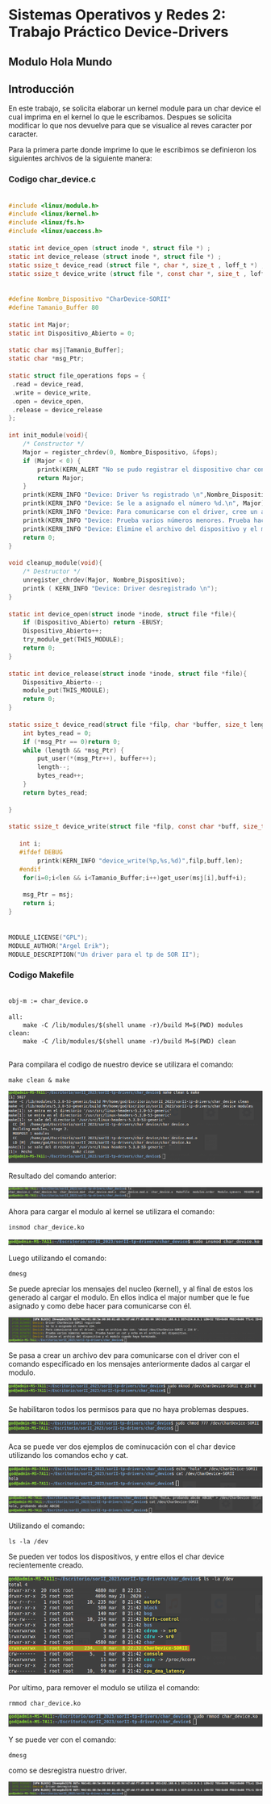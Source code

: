 # Sistemas Operativos y Redes 2: Trabajo Práctico Device-Drivers

## Modulo Hola Mundo

## Introducción

En este trabajo, se solicita elaborar un kernel module para un char device el cual imprima en el kernel lo que le escribamos. Despues se solicita modificar lo que nos devuelve para que se visualice al reves caracter por caracter.

Para la primera parte donde imprime lo que le escribimos se definieron los siguientes archivos de la siguiente manera:

### Codigo char_device.c
```c

#include <linux/module.h>
#include <linux/kernel.h>
#include <linux/fs.h>
#include <linux/uaccess.h> 

static int device_open (struct inode *, struct file *) ;
static int device_release (struct inode *, struct file *) ;
static ssize_t device_read (struct file *, char *, size_t , loff_t *) ;
static ssize_t device_write (struct file *, const char *, size_t , loff_t *);


#define Nombre_Dispositivo "CharDevice-SORII"
#define Tamanio_Buffer 80

static int Major;
static int Dispositivo_Abierto = 0;

static char msj[Tamanio_Buffer];
static char *msg_Ptr;

static struct file_operations fops = {
 .read = device_read,
 .write = device_write,
 .open = device_open,
 .release = device_release
};

int init_module(void){ 
    /* Constructor */
    Major = register_chrdev(0, Nombre_Dispositivo, &fops);
    if (Major < 0) {
        printk(KERN_ALERT "No se pudo registrar el dispositivo char con %d\n", Major);
        return Major;
    }
    printk(KERN_INFO "Device: Driver %s registrado \n",Nombre_Dispositivo);
    printk(KERN_INFO "Device: Se le a asignado el número %d.\n", Major);
    printk(KERN_INFO "Device: Para comunicarse con el driver, cree un archivo dev con: 'mknod /dev/%s c %d 0'.\n",Nombre_Dispositivo,Major);
    printk(KERN_INFO "Device: Prueba varios números menores. Prueba hacer un cat y echo en el archivo del dispositivo.\n");
    printk(KERN_INFO "Device: Elimine el archivo del dispositivo y el modulo cuando haya terminado.\n");
    return 0;
}

void cleanup_module(void){ 
    /* Destructor */
    unregister_chrdev(Major, Nombre_Dispositivo);
    printk ( KERN_INFO "Device: Driver desregistrado \n");
}

static int device_open(struct inode *inode, struct file *file){
    if (Dispositivo_Abierto) return -EBUSY;
    Dispositivo_Abierto++;
    try_module_get(THIS_MODULE);
    return 0;
}

static int device_release(struct inode *inode, struct file *file){
    Dispositivo_Abierto--; 
    module_put(THIS_MODULE);
    return 0;
}

static ssize_t device_read(struct file *filp, char *buffer, size_t length, loff_t * offset){
    int bytes_read = 0;
    if (*msg_Ptr == 0)return 0;
    while (length && *msg_Ptr) {
        put_user(*(msg_Ptr++), buffer++);
        length--;
        bytes_read++;
    }
    return bytes_read;

}

static ssize_t device_write(struct file *filp, const char *buff, size_t len, loff_t * off){

   int i;
   #ifdef DEBUG
        printk(KERN_INFO "device_write(%p,%s,%d)",filp,buff,len);
   #endif
    for(i=0;i<len && i<Tamanio_Buffer;i++)get_user(msj[i],buff+i);

    msg_Ptr = msj;
    return i;
}


MODULE_LICENSE("GPL");
MODULE_AUTHOR("Argel Erik");
MODULE_DESCRIPTION("Un driver para el tp de SOR II");


```

### Codigo Makefile

```shell

obj-m := char_device.o

all:
	make -C /lib/modules/$(shell uname -r)/build M=$(PWD) modules
clean:
	make -C /lib/modules/$(shell uname -r)/build M=$(PWD) clean
  
```

Para compilara el codigo de nuestro device se utilizara el comando:

```shell
make clean & make
```
![imagenMCM](imagenes/make_clean_chardv.png)

Resultado del comando anterior:

![imagenCDHW2](imagenes/result_make_clean.png)

Ahora para cargar el modulo al kernel se utilizara el comando:

```shell
insmod char_device.ko
```
![imagenIHW](imagenes/insmod_chardv.png)

Luego utilizando el comando:

```shell
dmesg
```

Se puede apreciar los mensajes del nucleo (kernel), y al final de estos los generado al cargar el modulo. En ellos indica el major number que le fue asignado y como debe hacer para comunicarse con él.

![imagenIHW](imagenes/result_insmod.png)

Se pasa a crear un archivo dev para comunicarse con el driver con el comando especificado en los mensajes anteriormente dados al cargar el modulo.

![imagenIHW](imagenes/mknod_chardev.png)

Se habilitaron todos los permisos para que no haya problemas despues.

![imagenIHW](imagenes/chmod_chardev.png)

Aca se puede ver dos ejemplos de cominucación con el char device utilizando los comandos echo y cat.

![imagenIHW](imagenes/echo_cat_chardev.png)

![imagenIHW](imagenes/echo_cat_2_chardev.png)

Utilizando el comando:

```shell
ls -la /dev
```

Se pueden ver todos los dispositivos, y entre ellos el char device recientemente creado.

![imagenIHW](imagenes/ls_la_chardev.png)

Por ultimo, para remover el modulo se utiliza el comando:

```shell
rmmod char_device.ko
```

![imagenIHW](imagenes/remove_chardev.png)

Y se puede ver con el comando:

```shell
dmesg
```

como se desregistra nuestro driver.

![imagenIHW](imagenes/result_remove_chardev.png)
